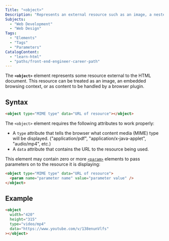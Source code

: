 ```yaml
---
Title: "<object>"
Description: "Represents an external resource such as an image, a nested browsing context, or content to be handled by a browser plugin."
Subjects:
  - "Web Development"
  - "Web Design"
Tags:
  - "Elements"
  - "Tags"
  - "Parameters"
CatalogContent:
  - "learn-html"
  - "paths/front-end-engineer-career-path"
---
```


The **`<object>`** element represents some resource external to the HTML document. This resource can be treated as an image, an embedded browsing context, or as content to be handled by a browser plugin.

## Syntax

```html
<object type="MIME type" data="URL of resource"></object>
```

The `<object>` element requires the following attributes to work properly:

- A `type` attribute that tells the browser what content media (MIME) type will be displayed. ("application/pdf", "application/x-java-applet", "audio/mp4", etc.)
- A `data` attribute that contains the URL to the resource being used.

This element may contain zero or more [`<param>`](https://www.codecademy.com/resources/docs/html/elements/param) elements to pass parameters on to the resource it is displaying:

```html
<object type="MIME type" data="URL of resource">
  <param name="parameter name" value="parameter value" />
</object>
```

## Example

```html
<object
  width="420"
  height="315"
  type="video/mp4"
  data="https://www.youtube.com/v/138enunVlfs"
></object>
```
